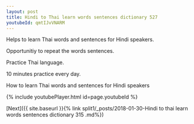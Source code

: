 ```yaml
---
layout: post
title: Hindi to Thai learn words sentences dictionary 527 
youtubeId: qmtIJvVNARM
---
```

 
 
Helps to learn Thai words and sentences for Hindi speakers.

Opportunitiy to repeat the words sentences. 

Practice Thai language. 
 
10 minutes practice every day. 
 
How to learn Thai words and sentences for Hindi speakers 
 
{% include youtubePlayer.html id=page.youtubeId %}
 
 
[Next]({{ site.baseurl }}{% link  split1/_posts/2018-01-30-Hindi to thai learn words sentences dictionary 315 .md%})
 
